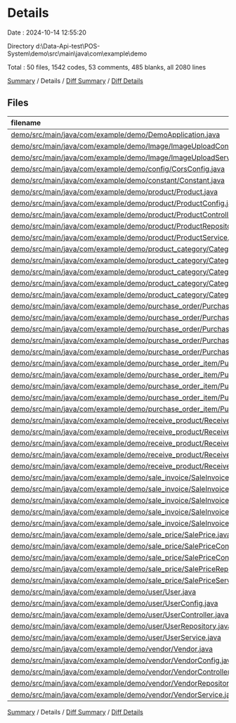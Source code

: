 # Details

Date : 2024-10-14 12:55:20

Directory d:\\Data-Api-test\\POS-System\\demo\\src\\main\\java\\com\\example\\demo

Total : 50 files,  1542 codes, 53 comments, 485 blanks, all 2080 lines

[Summary](results.md) / Details / [Diff Summary](diff.md) / [Diff Details](diff-details.md)

## Files
| filename | language | code | comment | blank | total |
| :--- | :--- | ---: | ---: | ---: | ---: |
| [demo/src/main/java/com/example/demo/DemoApplication.java](/demo/src/main/java/com/example/demo/DemoApplication.java) | Java | 9 | 0 | 5 | 14 |
| [demo/src/main/java/com/example/demo/Image/ImageUploadController.java](/demo/src/main/java/com/example/demo/Image/ImageUploadController.java) | Java | 55 | 1 | 8 | 64 |
| [demo/src/main/java/com/example/demo/Image/ImageUploadService.java](/demo/src/main/java/com/example/demo/Image/ImageUploadService.java) | Java | 32 | 8 | 15 | 55 |
| [demo/src/main/java/com/example/demo/config/CorsConfig.java](/demo/src/main/java/com/example/demo/config/CorsConfig.java) | Java | 42 | 0 | 7 | 49 |
| [demo/src/main/java/com/example/demo/constant/Constant.java](/demo/src/main/java/com/example/demo/constant/Constant.java) | Java | 12 | 1 | 6 | 19 |
| [demo/src/main/java/com/example/demo/product/Product.java](/demo/src/main/java/com/example/demo/product/Product.java) | Java | 179 | 0 | 47 | 226 |
| [demo/src/main/java/com/example/demo/product/ProductConfig.java](/demo/src/main/java/com/example/demo/product/ProductConfig.java) | Java | 78 | 3 | 17 | 98 |
| [demo/src/main/java/com/example/demo/product/ProductController.java](/demo/src/main/java/com/example/demo/product/ProductController.java) | Java | 31 | 5 | 11 | 47 |
| [demo/src/main/java/com/example/demo/product/ProductRepository.java](/demo/src/main/java/com/example/demo/product/ProductRepository.java) | Java | 10 | 0 | 4 | 14 |
| [demo/src/main/java/com/example/demo/product/ProductService.java](/demo/src/main/java/com/example/demo/product/ProductService.java) | Java | 31 | 11 | 15 | 57 |
| [demo/src/main/java/com/example/demo/product_category/Category.java](/demo/src/main/java/com/example/demo/product_category/Category.java) | Java | 39 | 0 | 11 | 50 |
| [demo/src/main/java/com/example/demo/product_category/CategoryConfig.java](/demo/src/main/java/com/example/demo/product_category/CategoryConfig.java) | Java | 14 | 5 | 6 | 25 |
| [demo/src/main/java/com/example/demo/product_category/CategoryController.java](/demo/src/main/java/com/example/demo/product_category/CategoryController.java) | Java | 31 | 0 | 9 | 40 |
| [demo/src/main/java/com/example/demo/product_category/CategoryRepository.java](/demo/src/main/java/com/example/demo/product_category/CategoryRepository.java) | Java | 8 | 0 | 4 | 12 |
| [demo/src/main/java/com/example/demo/product_category/CategoryService.java](/demo/src/main/java/com/example/demo/product_category/CategoryService.java) | Java | 34 | 0 | 7 | 41 |
| [demo/src/main/java/com/example/demo/purchase_order/PurchaseOrder.java](/demo/src/main/java/com/example/demo/purchase_order/PurchaseOrder.java) | Java | 92 | 0 | 24 | 116 |
| [demo/src/main/java/com/example/demo/purchase_order/PurchaseOrderConfig.java](/demo/src/main/java/com/example/demo/purchase_order/PurchaseOrderConfig.java) | Java | 46 | 5 | 15 | 66 |
| [demo/src/main/java/com/example/demo/purchase_order/PurchaseOrderController.java](/demo/src/main/java/com/example/demo/purchase_order/PurchaseOrderController.java) | Java | 31 | 0 | 13 | 44 |
| [demo/src/main/java/com/example/demo/purchase_order/PurchaseOrderRepository.java](/demo/src/main/java/com/example/demo/purchase_order/PurchaseOrderRepository.java) | Java | 4 | 0 | 3 | 7 |
| [demo/src/main/java/com/example/demo/purchase_order/PurchaseOrderService.java](/demo/src/main/java/com/example/demo/purchase_order/PurchaseOrderService.java) | Java | 32 | 0 | 9 | 41 |
| [demo/src/main/java/com/example/demo/purchase_order_item/PurchaseItem.java](/demo/src/main/java/com/example/demo/purchase_order_item/PurchaseItem.java) | Java | 72 | 0 | 23 | 95 |
| [demo/src/main/java/com/example/demo/purchase_order_item/PurchaseItemConfig.java](/demo/src/main/java/com/example/demo/purchase_order_item/PurchaseItemConfig.java) | Java | 22 | 6 | 10 | 38 |
| [demo/src/main/java/com/example/demo/purchase_order_item/PurchaseItemController.java](/demo/src/main/java/com/example/demo/purchase_order_item/PurchaseItemController.java) | Java | 30 | 0 | 9 | 39 |
| [demo/src/main/java/com/example/demo/purchase_order_item/PurchaseItemRepository.java](/demo/src/main/java/com/example/demo/purchase_order_item/PurchaseItemRepository.java) | Java | 4 | 0 | 5 | 9 |
| [demo/src/main/java/com/example/demo/purchase_order_item/PurchaseItemService.java](/demo/src/main/java/com/example/demo/purchase_order_item/PurchaseItemService.java) | Java | 28 | 0 | 9 | 37 |
| [demo/src/main/java/com/example/demo/receive_product/Receive.java](/demo/src/main/java/com/example/demo/receive_product/Receive.java) | Java | 19 | 3 | 6 | 28 |
| [demo/src/main/java/com/example/demo/receive_product/ReceiveConfig.java](/demo/src/main/java/com/example/demo/receive_product/ReceiveConfig.java) | Java | 3 | 0 | 3 | 6 |
| [demo/src/main/java/com/example/demo/receive_product/ReceiveController.java](/demo/src/main/java/com/example/demo/receive_product/ReceiveController.java) | Java | 3 | 0 | 3 | 6 |
| [demo/src/main/java/com/example/demo/receive_product/ReceiveRepository.java](/demo/src/main/java/com/example/demo/receive_product/ReceiveRepository.java) | Java | 3 | 0 | 3 | 6 |
| [demo/src/main/java/com/example/demo/receive_product/ReceiveService.java](/demo/src/main/java/com/example/demo/receive_product/ReceiveService.java) | Java | 3 | 0 | 3 | 6 |
| [demo/src/main/java/com/example/demo/sale_invoice/SaleInvoice.java](/demo/src/main/java/com/example/demo/sale_invoice/SaleInvoice.java) | Java | 3 | 0 | 3 | 6 |
| [demo/src/main/java/com/example/demo/sale_invoice/SaleInvoiceConfig.java](/demo/src/main/java/com/example/demo/sale_invoice/SaleInvoiceConfig.java) | Java | 3 | 0 | 3 | 6 |
| [demo/src/main/java/com/example/demo/sale_invoice/SaleInvoiceController.java](/demo/src/main/java/com/example/demo/sale_invoice/SaleInvoiceController.java) | Java | 0 | 0 | 1 | 1 |
| [demo/src/main/java/com/example/demo/sale_invoice/SaleInvoiceRepository.java](/demo/src/main/java/com/example/demo/sale_invoice/SaleInvoiceRepository.java) | Java | 0 | 0 | 1 | 1 |
| [demo/src/main/java/com/example/demo/sale_invoice/SaleInvoiceService.java](/demo/src/main/java/com/example/demo/sale_invoice/SaleInvoiceService.java) | Java | 3 | 0 | 3 | 6 |
| [demo/src/main/java/com/example/demo/sale_price/SalePrice.java](/demo/src/main/java/com/example/demo/sale_price/SalePrice.java) | Java | 120 | 0 | 32 | 152 |
| [demo/src/main/java/com/example/demo/sale_price/SalePriceConfig.java](/demo/src/main/java/com/example/demo/sale_price/SalePriceConfig.java) | Java | 3 | 0 | 3 | 6 |
| [demo/src/main/java/com/example/demo/sale_price/SalePriceController.java](/demo/src/main/java/com/example/demo/sale_price/SalePriceController.java) | Java | 31 | 0 | 8 | 39 |
| [demo/src/main/java/com/example/demo/sale_price/SalePriceRepository.java](/demo/src/main/java/com/example/demo/sale_price/SalePriceRepository.java) | Java | 6 | 0 | 3 | 9 |
| [demo/src/main/java/com/example/demo/sale_price/SalePriceService.java](/demo/src/main/java/com/example/demo/sale_price/SalePriceService.java) | Java | 29 | 0 | 8 | 37 |
| [demo/src/main/java/com/example/demo/user/User.java](/demo/src/main/java/com/example/demo/user/User.java) | Java | 104 | 0 | 30 | 134 |
| [demo/src/main/java/com/example/demo/user/UserConfig.java](/demo/src/main/java/com/example/demo/user/UserConfig.java) | Java | 19 | 0 | 6 | 25 |
| [demo/src/main/java/com/example/demo/user/UserController.java](/demo/src/main/java/com/example/demo/user/UserController.java) | Java | 30 | 0 | 10 | 40 |
| [demo/src/main/java/com/example/demo/user/UserRepository.java](/demo/src/main/java/com/example/demo/user/UserRepository.java) | Java | 4 | 0 | 4 | 8 |
| [demo/src/main/java/com/example/demo/user/UserService.java](/demo/src/main/java/com/example/demo/user/UserService.java) | Java | 21 | 0 | 9 | 30 |
| [demo/src/main/java/com/example/demo/vendor/Vendor.java](/demo/src/main/java/com/example/demo/vendor/Vendor.java) | Java | 76 | 0 | 24 | 100 |
| [demo/src/main/java/com/example/demo/vendor/VendorConfig.java](/demo/src/main/java/com/example/demo/vendor/VendorConfig.java) | Java | 15 | 3 | 4 | 22 |
| [demo/src/main/java/com/example/demo/vendor/VendorController.java](/demo/src/main/java/com/example/demo/vendor/VendorController.java) | Java | 31 | 0 | 10 | 41 |
| [demo/src/main/java/com/example/demo/vendor/VendorRepository.java](/demo/src/main/java/com/example/demo/vendor/VendorRepository.java) | Java | 10 | 0 | 4 | 14 |
| [demo/src/main/java/com/example/demo/vendor/VendorService.java](/demo/src/main/java/com/example/demo/vendor/VendorService.java) | Java | 37 | 2 | 9 | 48 |

[Summary](results.md) / Details / [Diff Summary](diff.md) / [Diff Details](diff-details.md)